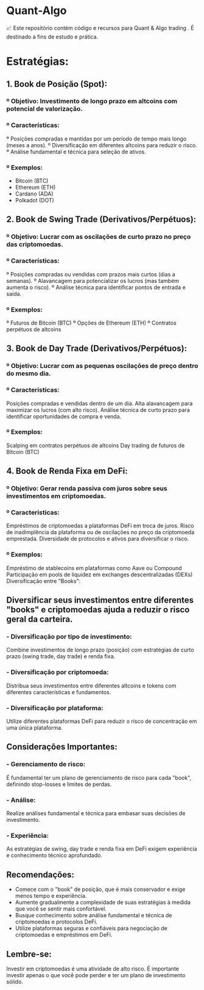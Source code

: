 # Quant-Algo
📈 Este repositório contém código e recursos para Quant &amp; Algo trading . É destinado a fins de estudo e prática.

# Estratégias:
## 1. Book de Posição (Spot):

### º Objetivo: Investimento de longo prazo em altcoins com potencial de valorização.
### º Características:
º Posições compradas e mantidas por um período de tempo mais longo (meses a anos).
º Diversificação em diferentes altcoins para reduzir o risco.
º Análise fundamental e técnica para seleção de ativos.
### º Exemplos:
- Bitcoin (BTC)
- Ethereum (ETH)
- Cardano (ADA)
- Polkadot (DOT)

## 2. Book de Swing Trade (Derivativos/Perpétuos):

### º Objetivo: Lucrar com as oscilações de curto prazo no preço das criptomoedas.
### º Características:
º Posições compradas ou vendidas com prazos mais curtos (dias a semanas).
º Alavancagem para potencializar os lucros (mas também aumenta o risco).
º Análise técnica para identificar pontos de entrada e saída.
### º Exemplos:
º Futuros de Bitcoin (BTC)
º Opções de Ethereum (ETH)
º Contratos perpétuos de altcoins

## 3. Book de Day Trade (Derivativos/Perpétuos):

### º Objetivo: Lucrar com as pequenas oscilações de preço dentro do mesmo dia.
### º Características:
Posições compradas e vendidas dentro de um dia.
Alta alavancagem para maximizar os lucros (com alto risco).
Análise técnica de curto prazo para identificar oportunidades de compra e venda.
### º Exemplos:
Scalping em contratos perpétuos de altcoins
Day trading de futuros de Bitcoin (BTC)

## 4. Book de Renda Fixa em DeFi:

### º Objetivo: Gerar renda passiva com juros sobre seus investimentos em criptomoedas.
### º Características:
Empréstimos de criptomoedas a plataformas DeFi em troca de juros.
Risco de inadimplência da plataforma ou de oscilações no preço da criptomoeda emprestada.
Diversidade de protocolos e ativos para diversificar o risco.
### º Exemplos:
Empréstimo de stablecoins em plataformas como Aave ou Compound
Participação em pools de liquidez em exchanges descentralizadas (DEXs)
Diversificação entre "Books":

## Diversificar seus investimentos entre diferentes "books" e criptomoedas ajuda a reduzir o risco geral da carteira.

### - Diversificação por tipo de investimento:
Combine investimentos de longo prazo (posição) com estratégias de curto prazo (swing trade, day trade) e renda fixa.
### - Diversificação por criptomoeda:
Distribua seus investimentos entre diferentes altcoins e tokens com diferentes características e fundamentos.
### - Diversificação por plataforma:
Utilize diferentes plataformas DeFi para reduzir o risco de concentração em uma única plataforma.

## Considerações Importantes:

### - Gerenciamento de risco: 
É fundamental ter um plano de gerenciamento de risco para cada "book", definindo stop-losses e limites de perdas.
### - Análise: 
Realize análises fundamental e técnica para embasar suas decisões de investimento.
### - Experiência: 
As estratégias de swing, day trade e renda fixa em DeFi exigem experiência e conhecimento técnico aprofundado.

## Recomendações:

- Comece com o "book" de posição, que é mais conservador e exige menos tempo e experiência.
- Aumente gradualmente a complexidade de suas estratégias à medida que você se sentir mais confortável.
- Busque conhecimento sobre análise fundamental e técnica de criptomoedas e protocolos DeFi.
- Utilize plataformas seguras e confiáveis para negociação de criptomoedas e empréstimos em DeFi.

## Lembre-se: 
Investir em criptomoedas é uma atividade de alto risco. É importante investir apenas o que você pode perder e ter um plano de investimento sólido.
